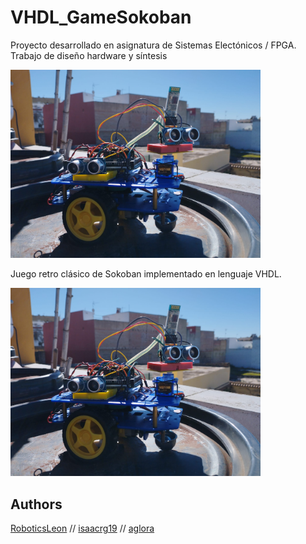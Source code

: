 # VHDL_GameSokoban
Proyecto desarrollado en asignatura de Sistemas Electónicos / FPGA. Trabajo de diseño hardware y síntesis 

<img src="https://github.com/aglora/Robot-Movil-Diferencial/blob/main/FotoRobotMovil.jpg" width="400" />



Juego retro clásico de Sokoban implementado en lenguaje VHDL. 

<img src="https://github.com/aglora/Robot-Movil-Diferencial/blob/main/FotoRobotMovil.jpg" width="400" />

## Authors
[RoboticsLeon](https://github.com/RoboticsLeon) //
[isaacrg19](https://github.com/isaacrg19) //
[aglora](https://github.com/aglora) 
